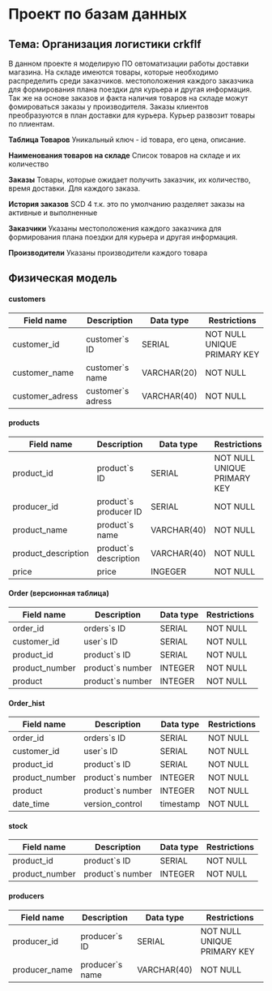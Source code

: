 # Проект по базам данных
## Тема: Организация логистики crkflf

В данном проекте я моделирую ПО овтоматизации работы доставки магазина. На складе имеются товары, которые необходимо распределить среди заказчиков. местоположения каждого заказчика для формирования плана поездки для курьера и другая информация. Так же на основе заказов и факта наличия товаров на складе можут фомироваться заказы у производителя. Заказы клиентов преобразуются в план доставки для курьера. Курьер развозит товары по плиентам.

**Таблица Товаров**  Уникальный ключ - id товара, его цена, описание.

**Наименования товаров на складе**  Список товаров на складе и их количество

**Заказы**  Товары, которые ожидает получить заказчик, их количество, время доставки. Для каждого заказа.

**История заказов** SCD 4 т.к. это по умолчанию разделяет заказы на активные и выполненные

**Заказчики**  Указаны местоположения каждого заказчика для формирования плана поездки для курьера и другая информация.

**Производители**  Указаны производители каждого товара

## Физическая модель
#### customers
| Field name | Description | Data type | Restrictions |
|---|---|---|---| 
| customer_id | customer`s ID | SERIAL | NOT NULL UNIQUE PRIMARY KEY |
| customer_name |  customer`s name | VARCHAR(20) | NOT NULL |
| customer_adress | customer`s adress | VARCHAR(40) | NOT NULL |

#### products
| Field name | Description | Data type | Restrictions |
|---|---|---|---| 
| product_id | product`s ID | SERIAL | NOT NULL UNIQUE PRIMARY KEY |
| producer_id | product`s producer ID | SERIAL | NOT NULL |
| product_name |  product`s name | VARCHAR(40) | NOT NULL |
| product_description |  product`s description | VARCHAR(40) | NOT NULL |
| price | price | INGEGER | NOT NULL |

#### Order (версионная таблица)
| Field name | Description | Data type | Restrictions |
|---|---|---|---| 
| order_id | orders`s ID | SERIAL | NOT NULL |
| customer_id | user`s ID | SERIAL | NOT NULL |
| product_id | product`s ID | SERIAL | NOT NULL |
| product_number | product`s number | INTEGER | NOT NULL |
| product | product`s number | INTEGER | NOT NULL |

#### Order_hist
| Field name | Description | Data type | Restrictions |
|---|---|---|---| 
| order_id | orders`s ID | SERIAL | NOT NULL |
| customer_id | user`s ID | SERIAL | NOT NULL |
| product_id | product`s ID | SERIAL | NOT NULL |
| product_number | product`s number | INTEGER | NOT NULL |
| product | product`s number | INTEGER | NOT NULL |
| date_time | version_control | timestamp | NOT NULL |

#### stock
| Field name | Description | Data type | Restrictions |
|---|---|---|---| 
| product_id | product`s ID | SERIAL | NOT NULL |
| product_number | product`s number | INTEGER | NOT NULL |

#### producers
| Field name | Description | Data type | Restrictions |
|---|---|---|---| 
| producer_id | producer`s ID | SERIAL | NOT NULL UNIQUE PRIMARY KEY |
| producer_name |  producer`s name | VARCHAR(40) | NOT NULL |

